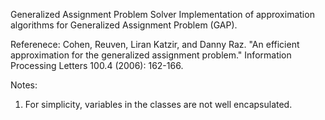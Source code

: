 Generalized Assignment Problem Solver
Implementation of approximation algorithms for Generalized Assignment Problem (GAP).

Referenece: Cohen, Reuven, Liran Katzir, and Danny Raz. "An efficient approximation for the generalized assignment problem." Information Processing Letters 100.4 (2006): 162-166.

Notes:
1. For simplicity, variables in the classes are not well encapsulated.
